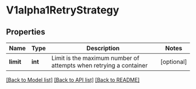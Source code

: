 # V1alpha1RetryStrategy

## Properties
Name | Type | Description | Notes
------------ | ------------- | ------------- | -------------
**limit** | **int** | Limit is the maximum number of attempts when retrying a container | [optional] 

[[Back to Model list]](../README.md#documentation-for-models) [[Back to API list]](../README.md#documentation-for-api-endpoints) [[Back to README]](../README.md)


